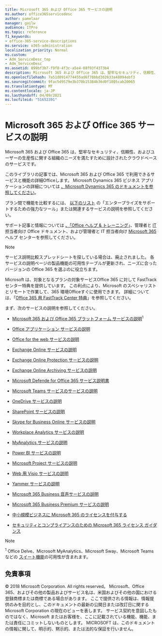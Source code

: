 ```yaml
---
title: Microsoft 365 および Office 365 サービスの説明
ms.author: office365servicedesc
author: pamelaar
manager: gailw
audience: ITPro
ms.topic: reference
f1_keywords:
- office-365-service-descriptions
ms.service: o365-administration
localization_priority: Normal
ms.custom:
- Adm_ServiceDesc_top
- Adm_ServiceDesc
ms.assetid: 899bf3b7-f9f0-4f3c-a5e4-88f93f4373b4
description: Microsoft 365 および Office 365 は、堅牢なセキュリティ、信頼性、およびユーザーの生産性に関する組織のニーズを満たすために設計されたクラウドベースのサービスです。
ms.openlocfilehash: 7a51d0914774455ad6f78bbd362633a48094ebf3
ms.sourcegitcommit: 9fac5d9579e3b370b15384b36d0f1805cab20065
ms.translationtype: MT
ms.contentlocale: ja-JP
ms.lasthandoff: 04/09/2021
ms.locfileid: "51652391"
---
```

# <a name="microsoft-365-and-office-365-service-descriptions"></a>Microsoft 365 および Office 365 サービスの説明 

Microsoft 365 および Office 365 は、堅牢なセキュリティ、信頼性、およびユーザーの生産性に関する組織のニーズを満たすために設計されたクラウドベースのサービスです。 
  
このライブラリの記事では、Microsoft 365 および Office 365 で利用できるサービスと機能の詳細Officeします。 Microsoft Dynamics 365 ビジネス アプリケーションの詳細については [、Microsoft Dynamics 365 のドキュメントを参照してください](/dynamics365/)。

プラン間で機能を比較するには、 [以下のリスト](https://go.microsoft.com/fwlink/?LinkID=799177&amp;clcid=0x409) の「エンタープライズをサポートするための強力なツール」または関連するサービスの説明を参照してください。 
  
サポート記事と情報については [、「Office ヘルプ & トレーニング](https://support.office.com/)」、管理者と [IT](/office/)担当者向け Office ドキュメント、および管理者と IT 担当者向け [Microsoft 365](/microsoft-365/)ヘルプ センターを参照してください。
  
> [!NOTE]
> サービス説明比較スプレッドシートを探している場合は、廃止されました。 各サービスの説明ページの製品機能の可用性テーブルが更新され、ニーズに合ったバージョンの Office 365 を選ぶのに役立ちます。 
  
Microsoft は、対象となるプランの対象サービスOffice 365 に対して FastTrack センター特典を提供しています。 この利点により、Microsoft のスペシャリストとリモートで作業して、365 環境Officeすぐに使用できます。 詳細については、「[Office 365 用 FastTrack Center 特典](/fasttrack/O365-fasttrack-benefit-for-office-365)」を参照してください。
  
まず、次のサービスの説明を参照してください。
  
- [Microsoft 365 および Office 365 プラットフォーム サービスの説明](office-365-platform-service-description/office-365-platform-service-description.md)<sup>1</sup>

- [Office アプリケーション サービスの説明](office-applications-service-description/office-applications-service-description.md)

- [Office for the web サービスの説明](office-online-service-description/office-online-service-description.md)

- [Exchange Online サービスの説明](exchange-online-service-description/exchange-online-service-description.md)

- [Exchange Online Protection サービスの説明](exchange-online-protection-service-description/exchange-online-protection-service-description.md)

- [Exchange Online Archiving サービスの説明](exchange-online-archiving-service-description/exchange-online-archiving-service-description.md)

- [Microsoft Defende for Office 365 サービス説明書](office-365-advanced-threat-protection-service-description.md)

- [Microsoft Teams サービスのサービスの説明](teams-service-description.md)

- [OneDrive サービスの説明](onedrive-for-business-service-description.md)

- [SharePoint サービスの説明](sharepoint-online-service-description/sharepoint-online-service-description.md)

- [Skype for Business Online サービスの説明](skype-for-business-online-service-description/skype-for-business-online-service-description.md)

- [Workplace Analytics サービスの説明](workplace-analytics-service-description.md)

- [MyAnalytics サービスの説明](mya-service-description.md)

- [Power BI サービスの説明](power-bi-service-description.md)

- [Microsoft Project サービスの説明](project-online-service-description/project-online-service-description.md)

- [Web 用 Visio サービスの説明](visio-online-service-description/visio-online-service-description.md)

- [Yammer サービスの説明](yammer-service-description/yammer-service-description.md)

- [Microsoft 365 Business 音声サービスの説明](microsoft-365-business-voice-service-description.md)

- [Microsoft 365 Business Premium サービスの説明](microsoft-365-service-descriptions/microsoft-365-business-service-description.md)

- [中小規模ビジネスに Microsoft 365 のライセンスを付与する](microsoft-365-service-descriptions/licensing-microsoft-365-in-smb.md)

- [セキュリティとコンプライアンスのための Microsoft 365 ライセンス ガイダンス](microsoft-365-service-descriptions/microsoft-365-tenantlevel-services-licensing-guidance/microsoft-365-security-compliance-licensing-guidance.md)


> [!NOTE]
> <sup>1</sup> Office Delve、Microsoft MyAnalytics、Microsoft Sway、Microsoft Teams などの [スイート機能](./office-365-platform-service-description/office-365-suite-features.md)の可用性が含まれます。
  
## <a name="disclaimer"></a>免責事項

&copy; 2018 Microsoft Corporation. All rights reserved。 Microsoft、Office 365、およびその他の製品およびサービス名は、米国およびその他の国における登録商標または商標である場合があります。 ここで提供される情報は、情報提供のみを目的とし、このドキュメントの最新の公開日または改訂日に関する Microsoft Corporation の現在のビューを表します。 サービス契約を意図したものではなく、Microsoft またはお客様を、ここに記載されている機能、機能、または責任にコミットしないものとします。 MICROSOFT は、このドキュメントの情報に関して、明示的、黙示的、または法的な保証を行いません。

